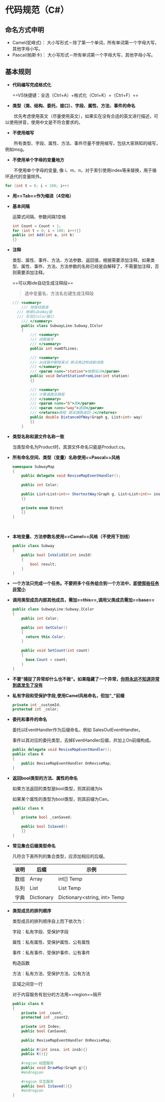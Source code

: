 # 代码规范（**C#**）

## 命名方式申明

* Camel(驼峰式)： 大小写形式－除了第一个单词，所有单词第一个字母大写，其他字母小写。
* Pascal(帕斯卡)： 大小写形式－所有单词第一个字母大写，其他字母小写。

## 基本规则

* **代码编写完成格式化**

  ==VS快捷键：全选（Ctrl+A）+格式化（Ctrl+K）+（Ctrl+F）==


* **类型（类、结构、委托、接口）、字段、属性、方法、事件的命名**

　　优先考虑使用英文（尽量使用英文），如果实在没有合适的英文进行描述，可以使用拼音，使用中文是不符合要求的。

* **不使用缩写**

　　所有类型、字段、属性、方法、事件尽量不使用缩写，包括大家熟知的缩写，例如msg。

* **不使用单个字母的变量地方**

　　不使用单个字母的变量, 像 i、m、n，对于索引使用index等来替换，用于循环迭代的变量除外。

```c#
for (int t = 0; i < 100; i++)
```

* **用==Tab==作为缩进（4空格）**

* **基本间隔**

  运算式间隔、参数间隔1空格

  ```C#
  int Count = Count + 1;
  for (int t = 0; i < 100; i++){}
  public int Add(int a, int b)
  {}
  ```

* **注释**

  类型、属性、事件、方法、方法参数、返回值，根据需要添加注释。如果类型、属性、事件、方法、方法参数的名称已经是自解释了，不需要加注释，否则需要添加注释。

  ==可以用ide自动生成注释段==

  > 选中变量名、方法名右键生成注释段

  ```C#
  /// <summary>
      /// 地铁线路类
  	///	继承SubaWay类
  	///	实现IColor接口
      /// </summary>
      public class SubwayLine:Subway,IColor
      {
          /// <summary>
          /// 线路编号
          /// </summary>
          public int numOfLines;
          
          /// <summary>
          /// 从线路中删除某点 断点两边构成新线路
          /// </summary>
          /// <param name="station">被删站点</param>
          public void DeletStationFromLine(int station)
          {}
          
          /// <summary>
          /// 计算通路总路程
          /// </summary>
          /// <param name="G">图</param>
          /// <param name="way">通路</param>
          /// <returns>路程 错误通路返回-1</returns>
          public double DistanceOfWay(Graph g, List<int> way)
          {}
      }
  ```

* **类型名称和源文件名称一致**

  当类型命名为Product时，其源文件命名只能是Product.cs。

* **所有命名空间、类型（变量）名称使用==Pascal==风格**

  ```C#
  namespace SubwayMap
  {
      public delegate void ReviseMapEventHandler();
      
      public int Color;
      
      public List<List<int>> ShortestWay(Graph g, List<List<int>> ins)
      {}
      
      private enum Direct
      {}
  }
  ```

  ​

* **本地变量、方法参数名使用==Camel==风格（不使用下划线）**

  ```C#
  public class Subway
  {
      public bool IsValidId(int insId)
      {
          bool result;
      }
  }
  ```

* **一个方法只完成一个任务。不要把多个任务组合到一个方法中，<u>即使那些任务非常小</u>**

* **调用类型成员内部其他成员，需加==this==,调用父类成员需加==base==**

  ```C#
  public class SubwayLine:Subway,IColor
  {
      public int Color;
      
      public int GetColor()
      {
      	return this.Color;
      }
      
      public void SetCount(int count)
      {
      	base.Count = count;
      }
  }
  ```

* **不要“捕捉了异常却什么也不做“。如果隐藏了一个异常，<u>你将永远不知道异常到底发生了没有</u>**

* **私有字段和受保护字段,使用Camel风格命名，但加“_”前缀**

  ```C#
  private int _customId;
  protected int _color;
  ```

* **委托和事件的命名**

  委托以EventHandler作为后缀命名，例如 SalesOutEventHandler。

  事件以其对应的委托类型，去掉EventHandler后缀，并加上On前缀构成。

  ```C#
  public delegate void ReviseMapEventHandler();
  public class K
  {
      public ReviseMapEventHandler OnReviseMap;
  }
  ```

* **返回bool类型的方法、属性的命名**

  如果方法返回的类型是bool类型，则其前缀为Is

  如果某个属性的类型为bool类型，则其前缀为Can。

  ```C#
  public class K
  {
      private bool _canSaved;
      
      public bool IsSaved()
      {}
  }
  ```

* **常见集合后缀类型命名**

  凡符合下表所列的集合类型，应添加相应的后缀。

  | 说明 | 后缀       | 示例                         |
  | ---- | ---------- | ---------------------------- |
  | 数组 | Array      | int[] Temp                   |
  | 队列 | List       | List<int> Temp               |
  | 字典 | Dictionary | Dictionary<string, int> Temp |

* **类型成员的排列顺序**

  类型成员的排列顺序自上而下依次为：

  字段：私有字段、受保护字段

  属性：私有属性、受保护属性、公有属性

  事件：私有事件、受保护事件、公有事件

  构造函数

  方法：私有方法、受保护方法、公有方法

  区域之间空一行

  对于内容服务有划分的方法用==region==隔开

  ```C#
  public class K
  {
      private int _count;
      protected int _count2;
      
      private int Index;
      public bool CanSaved;
      
      public ReviseMapEventHandler OnReviseMap;
      
      public K(int insa, int insb){}
      public K(){}
      
      #region 绘图服务
      public void DrawMap(Graph g){}
      #endregion
          
      #region 交互服务
      public bool IsSaved(){}
      #endregion
  }
  ```

  ​